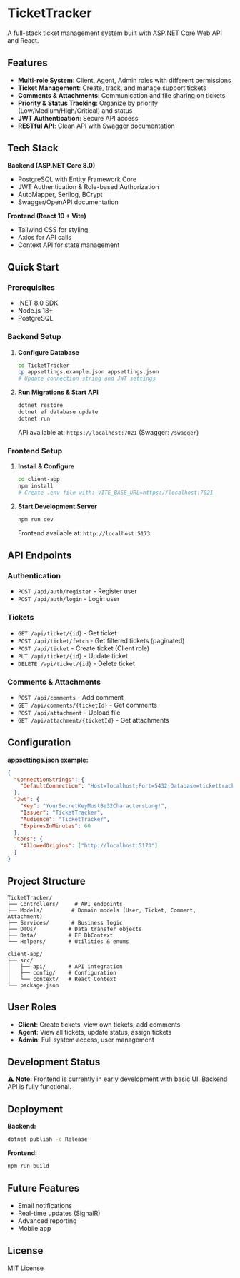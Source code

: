 # TicketTracker

A full-stack ticket management system built with ASP.NET Core Web API and React.

## Features

- **Multi-role System**: Client, Agent, Admin roles with different permissions
- **Ticket Management**: Create, track, and manage support tickets
- **Comments & Attachments**: Communication and file sharing on tickets
- **Priority & Status Tracking**: Organize by priority (Low/Medium/High/Critical) and status
- **JWT Authentication**: Secure API access
- **RESTful API**: Clean API with Swagger documentation

## Tech Stack

**Backend (ASP.NET Core 8.0)**
- PostgreSQL with Entity Framework Core
- JWT Authentication & Role-based Authorization
- AutoMapper, Serilog, BCrypt
- Swagger/OpenAPI documentation

**Frontend (React 19 + Vite)**
- Tailwind CSS for styling
- Axios for API calls
- Context API for state management

## Quick Start

### Prerequisites
- .NET 8.0 SDK
- Node.js 18+
- PostgreSQL

### Backend Setup

1. **Configure Database**
   ```bash
   cd TicketTracker
   cp appsettings.example.json appsettings.json
   # Update connection string and JWT settings
   ```

2. **Run Migrations & Start API**
   ```bash
   dotnet restore
   dotnet ef database update
   dotnet run
   ```
   API available at: `https://localhost:7021` (Swagger: `/swagger`)

### Frontend Setup

1. **Install & Configure**
   ```bash
   cd client-app
   npm install
   # Create .env file with: VITE_BASE_URL=https://localhost:7021
   ```

2. **Start Development Server**
   ```bash
   npm run dev
   ```
   Frontend available at: `http://localhost:5173`

## API Endpoints

### Authentication
- `POST /api/auth/register` - Register user
- `POST /api/auth/login` - Login user

### Tickets
- `GET /api/ticket/{id}` - Get ticket
- `POST /api/ticket/fetch` - Get filtered tickets (paginated)
- `POST /api/ticket` - Create ticket (Client role)
- `PUT /api/ticket/{id}` - Update ticket
- `DELETE /api/ticket/{id}` - Delete ticket

### Comments & Attachments
- `POST /api/comments` - Add comment
- `GET /api/comments/{ticketId}` - Get comments
- `POST /api/attachment` - Upload file
- `GET /api/attachment/{ticketId}` - Get attachments

## Configuration

**appsettings.json example:**
```json
{
  "ConnectionStrings": {
    "DefaultConnection": "Host=localhost;Port=5432;Database=tickettracker;Username=user;Password=pass"
  },
  "Jwt": {
    "Key": "YourSecretKeyMustBe32CharactersLong!",
    "Issuer": "TicketTracker",
    "Audience": "TicketTracker",
    "ExpiresInMinutes": 60
  },
  "Cors": {
    "AllowedOrigins": ["http://localhost:5173"]
  }
}
```

## Project Structure

```
TicketTracker/
├── Controllers/     # API endpoints
├── Models/         # Domain models (User, Ticket, Comment, Attachment)
├── Services/       # Business logic
├── DTOs/          # Data transfer objects
├── Data/          # EF DbContext
└── Helpers/       # Utilities & enums

client-app/
├── src/
│   ├── api/       # API integration
│   ├── config/    # Configuration
│   └── context/   # React Context
└── package.json
```

## User Roles

- **Client**: Create tickets, view own tickets, add comments
- **Agent**: View all tickets, update status, assign tickets
- **Admin**: Full system access, user management

## Development Status

⚠️ **Note**: Frontend is currently in early development with basic UI. Backend API is fully functional.

## Deployment

**Backend:**
```bash
dotnet publish -c Release
```

**Frontend:**
```bash
npm run build
```

## Future Features

- Email notifications
- Real-time updates (SignalR)
- Advanced reporting
- Mobile app

## License

MIT License 